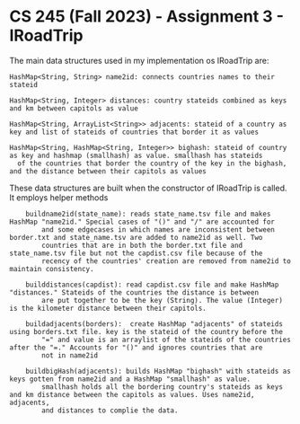 # CS 245 (Fall 2023) - Assignment 3 - IRoadTrip

The main data structures used in my implementation os IRoadTrip are: 

    HashMap<String, String> name2id: connects countries names to their stateid
    
    HashMap<String, Integer> distances: country stateids combined as keys and km between capitols as value
    
    HashMap<String, ArrayList<String>> adjacents: stateid of a country as key and list of stateids of countries that border it as values
    
    HashMap<String, HashMap<String, Integer>> bighash: stateid of country as key and hashmap (smallhash) as value. smallhash has stateids
      of the countries that border the country of the key in the bighash, and the distance between their capitols as values

These data structures are built when the constructor of IRoadTrip is called. It employs helper methods

        buildname2id(state_name): reads state_name.tsv file and makes HashMap "name2id." Special cases of "()" and "/" are accounted for
            and some edgecases in which names are inconsistent between border.txt and state_name.tsv are added to name2id as well. Two
            countries that are in both the border.txt file and state_name.tsv file but not the capdist.csv file because of the
            recency of the countries' creation are removed from name2id to maintain consistency. 
            
        builddistances(capdist): read capdist.csv file and make HashMap "distances." Stateids of the countries the distance is between 
            are put together to be the key (String). The value (Integer) is the kilometer distance between their capitols.
            
        buildadjacents(borders):  create HashMap "adjacents" of stateids using borders.txt file. key is the stateid of the country before the 
            "=" and value is an arraylist of the stateids of the countries after the "=." Accounts for "()" and ignores countries that are
            not in name2id
            
        buildbigHash(adjacents): builds HashMap "bighash" with stateids as keys gotten from name2id and a HashMap "smallhash" as value. 
            smallhash holds all the bordering country's stateids as keys and km distance between the capitols as values. Uses name2id, adjacents,
            and distances to complie the data. 
